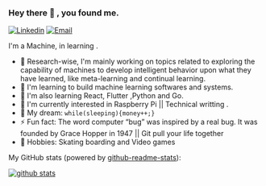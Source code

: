 ### Hey there 👋 , you found me.

[![Linkedin](https://img.shields.io/badge/-LinkedIn-1568BF?style=flat-square&logo=Linkedin&logoColor=white)](https://www.linkedin.com/in/tlangelani-felender-hlungwani-a54949194/)
[![Email](https://img.shields.io/badge/-Email-E8453C?style=flat-square&logo=Gmail&logoColor=white)](mailto:felender7@gmail.com)


I'm a Machine, in learning .

- 🔭 Research-wise, I'm mainly working on topics related to exploring the capability of machines to develop intelligent behavior upon what they have learned, like meta-learning and continual learning.
- 🚀 I'm learning to build machine learning softwares and systems.
- 🧐 I'm also learning React, Flutter ,Python and Go.
- 👾 I'm currently interested in Raspberry Pi || Technical writting .
- 🌭 My dream: `while(sleeping){money++;}`
- ⚡ Fun fact: The word computer “bug” was inspired by a real bug. It was founded by Grace Hopper in 1947 || Git pull your life together
- 🤖 Hobbies: Skating boarding and Video games

My GitHub stats (powered by [github-readme-stats](https://github.com/anuraghazra/github-readme-stats)):

[![github stats](https://github-readme-stats.vercel.app/api?username=felender7&show_icons=true&hide_title=true&hide_border=true)](https://zxh.io)





